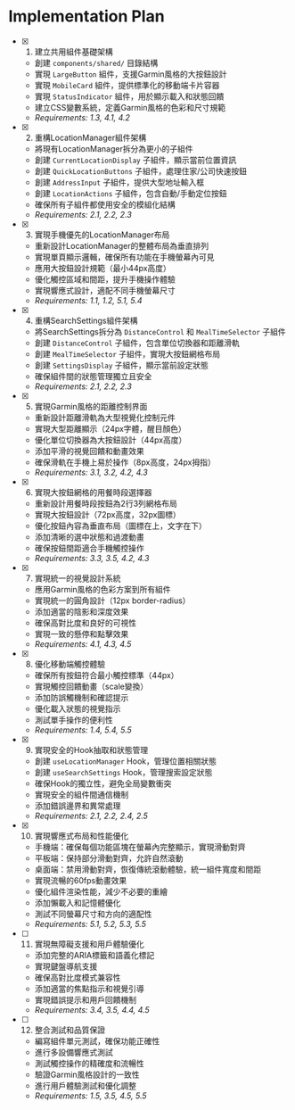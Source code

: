 # Implementation Plan

- [x] 1. 建立共用組件基礎架構





  - 創建 `components/shared/` 目錄結構
  - 實現 `LargeButton` 組件，支援Garmin風格的大按鈕設計
  - 實現 `MobileCard` 組件，提供標準化的移動端卡片容器
  - 實現 `StatusIndicator` 組件，用於顯示載入和狀態回饋
  - 建立CSS變數系統，定義Garmin風格的色彩和尺寸規範
  - _Requirements: 1.3, 4.1, 4.2_

- [x] 2. 重構LocationManager組件架構





  - 將現有LocationManager拆分為更小的子組件
  - 創建 `CurrentLocationDisplay` 子組件，顯示當前位置資訊
  - 創建 `QuickLocationButtons` 子組件，處理住家/公司快速按鈕
  - 創建 `AddressInput` 子組件，提供大型地址輸入框
  - 創建 `LocationActions` 子組件，包含自動/手動定位按鈕
  - 確保所有子組件都使用安全的模組化結構
  - _Requirements: 2.1, 2.2, 2.3_

- [x] 3. 實現手機優先的LocationManager布局





  - 重新設計LocationManager的整體布局為垂直排列
  - 實現單頁顯示邏輯，確保所有功能在手機螢幕內可見
  - 應用大按鈕設計規範（最小44px高度）
  - 優化觸控區域和間距，提升手機操作體驗
  - 實現響應式設計，適配不同手機螢幕尺寸
  - _Requirements: 1.1, 1.2, 5.1, 5.4_

- [x] 4. 重構SearchSettings組件架構





  - 將SearchSettings拆分為 `DistanceControl` 和 `MealTimeSelector` 子組件
  - 創建 `DistanceControl` 子組件，包含單位切換器和距離滑軌
  - 創建 `MealTimeSelector` 子組件，實現大按鈕網格布局
  - 創建 `SettingsDisplay` 子組件，顯示當前設定狀態
  - 確保組件間的狀態管理獨立且安全
  - _Requirements: 2.1, 2.2, 2.3_

- [x] 5. 實現Garmin風格的距離控制界面





  - 重新設計距離滑軌為大型視覺化控制元件
  - 實現大型距離顯示（24px字體，醒目顏色）
  - 優化單位切換器為大按鈕設計（44px高度）
  - 添加平滑的視覺回饋和動畫效果
  - 確保滑軌在手機上易於操作（8px高度，24px拇指）
  - _Requirements: 3.1, 3.2, 4.2, 4.3_

- [x] 6. 實現大按鈕網格的用餐時段選擇器









  - 重新設計用餐時段按鈕為2行3列網格布局
  - 實現大按鈕設計（72px高度，32px圖標）
  - 優化按鈕內容為垂直布局（圖標在上，文字在下）
  - 添加清晰的選中狀態和過渡動畫
  - 確保按鈕間距適合手機觸控操作
  - _Requirements: 3.3, 3.5, 4.2, 4.3_

- [x] 7. 實現統一的視覺設計系統



  - 應用Garmin風格的色彩方案到所有組件
  - 實現統一的圓角設計（12px border-radius）
  - 添加適當的陰影和深度效果
  - 確保高對比度和良好的可視性
  - 實現一致的懸停和點擊效果
  - _Requirements: 4.1, 4.3, 4.5_

- [x] 8. 優化移動端觸控體驗





  - 確保所有按鈕符合最小觸控標準（44px）
  - 實現觸控回饋動畫（scale變換）
  - 添加防誤觸機制和確認提示
  - 優化載入狀態的視覺指示
  - 測試單手操作的便利性
  - _Requirements: 1.4, 5.4, 5.5_

- [x] 9. 實現安全的Hook抽取和狀態管理






  - 創建 `useLocationManager` Hook，管理位置相關狀態
  - 創建 `useSearchSettings` Hook，管理搜索設定狀態
  - 確保Hook的獨立性，避免全局變數衝突
  - 實現安全的組件間通信機制
  - 添加錯誤邊界和異常處理
  - _Requirements: 2.1, 2.2, 2.4, 2.5_

- [x] 10. 實現響應式布局和性能優化


  - 手機端：確保每個功能區塊在螢幕內完整顯示，實現滑動對齊
  - 平板端：保持部分滑動對齊，允許自然滾動
  - 桌面端：禁用滑動對齊，恢復傳統滾動體驗，統一組件寬度和間距
  - 實現流暢的60fps動畫效果
  - 優化組件渲染性能，減少不必要的重繪
  - 添加懶載入和記憶體優化
  - 測試不同螢幕尺寸和方向的適配性
  - _Requirements: 5.1, 5.2, 5.3, 5.5_

- [ ] 11. 實現無障礙支援和用戶體驗優化
  - 添加完整的ARIA標籤和語義化標記
  - 實現鍵盤導航支援
  - 確保高對比度模式兼容性
  - 添加適當的焦點指示和視覺引導
  - 實現錯誤提示和用戶回饋機制
  - _Requirements: 3.4, 3.5, 4.4, 4.5_

- [ ] 12. 整合測試和品質保證
  - 編寫組件單元測試，確保功能正確性
  - 進行多設備響應式測試
  - 測試觸控操作的精確度和流暢性
  - 驗證Garmin風格設計的一致性
  - 進行用戶體驗測試和優化調整
  - _Requirements: 1.5, 3.5, 4.5, 5.5_